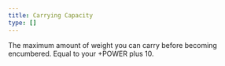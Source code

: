 ```yaml
---
title: Carrying Capacity
type: []
---
```


The maximum amount of weight you can carry before becoming encumbered. Equal to your +POWER plus 10.
